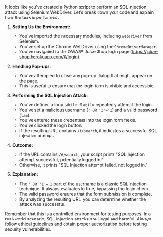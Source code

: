 It looks like you've created a Python script to perform an SQL injection attack using Selenium WebDriver. Let's break down your code and explain how the task is performed:

1. **Setting Up the Environment:**
    - You've imported the necessary modules, including `webdriver` from Selenium.
    - You've set up the Chrome WebDriver using the `ChromeDriverManager`.
    - You've navigated to the OWASP Juice Shop login page (https://juice-shop.herokuapp.com/#/login).

2. **Handling Pop-ups:**
    - You've attempted to close any pop-up dialog that might appear on the page.
    - This is useful to ensure that the login form is visible and accessible.

3. **Performing the SQL Injection Attack:**
    - You've defined a loop (`while flag`) to repeatedly attempt the login.
    - You've set a malicious username (`' OR '1'='1`) and a valid password (`lam`).
    - You've entered these credentials into the login form fields.
    - You've clicked the login button.
    - If the resulting URL contains `/#/search`, it indicates a successful SQL injection attempt.

4. **Outcome:**
    - If the URL contains `/#/search`, your script prints "SQL Injection attempt successful, potentially logged in!"
    - Otherwise, it prints "SQL Injection attempt failed, not logged in."

5. **Explanation:**
    - The `' OR '1'='1` part of the username is a classic SQL injection technique. It always evaluates to true, bypassing the login check.
    - The valid password ensures that the form submission is complete.
    - By analyzing the resulting URL, you can determine whether the attack was successful.

Remember that this is a controlled environment for testing purposes. In a real-world scenario, SQL injection attacks are illegal and harmful. Always follow ethical guidelines and obtain proper authorization before testing security vulnerabilities.

